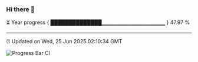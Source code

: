 ### Hi there 👋

⏳ Year progress { ██████████████▁▁▁▁▁▁▁▁▁▁▁▁▁▁▁▁ } 47.97 %

---

⏰ Updated on Wed, 25 Jun 2025 02:10:34 GMT

![Progress Bar CI](https://github.com/DhruviPatel157/GitHub-Actions-Demo/workflows/Progress%20Bar%20CI/badge.svg)
